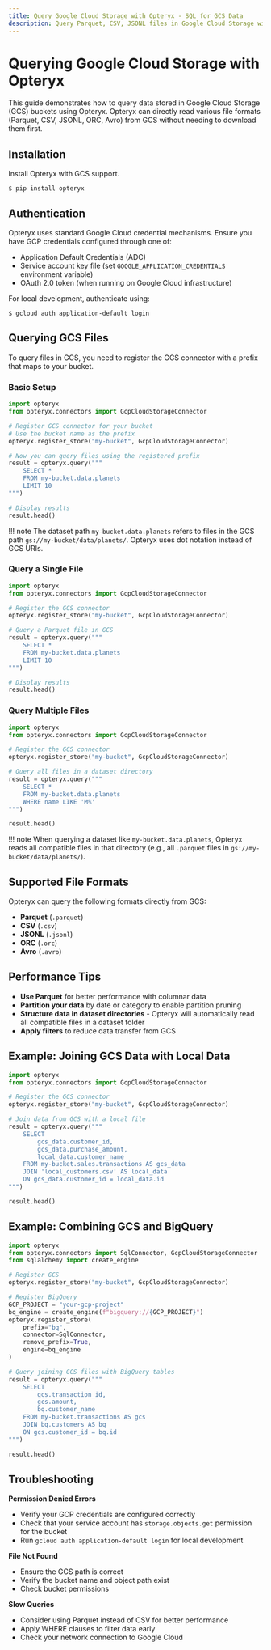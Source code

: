 ```yaml
---
title: Query Google Cloud Storage with Opteryx - SQL for GCS Data
description: Query Parquet, CSV, JSONL files in Google Cloud Storage with Opteryx SQL engine. Run federated queries across GCS, BigQuery, and other sources.
---
```


# Querying Google Cloud Storage with Opteryx

This guide demonstrates how to query data stored in Google Cloud Storage (GCS) buckets using Opteryx. Opteryx can directly read various file formats (Parquet, CSV, JSONL, ORC, Avro) from GCS without needing to download them first.

## Installation

Install Opteryx with GCS support.

~~~console
$ pip install opteryx
~~~

## Authentication

Opteryx uses standard Google Cloud credential mechanisms. Ensure you have GCP credentials configured through one of:

- Application Default Credentials (ADC)
- Service account key file (set `GOOGLE_APPLICATION_CREDENTIALS` environment variable)
- OAuth 2.0 token (when running on Google Cloud infrastructure)

For local development, authenticate using:

~~~console
$ gcloud auth application-default login
~~~

## Querying GCS Files

To query files in GCS, you need to register the GCS connector with a prefix that maps to your bucket.

### Basic Setup

~~~python
import opteryx
from opteryx.connectors import GcpCloudStorageConnector

# Register GCS connector for your bucket
# Use the bucket name as the prefix
opteryx.register_store("my-bucket", GcpCloudStorageConnector)

# Now you can query files using the registered prefix
result = opteryx.query("""
    SELECT * 
    FROM my-bucket.data.planets
    LIMIT 10
""")

# Display results
result.head()
~~~

!!! note
    The dataset path `my-bucket.data.planets` refers to files in the GCS path `gs://my-bucket/data/planets/`. Opteryx uses dot notation instead of GCS URIs.

### Query a Single File

~~~python
import opteryx
from opteryx.connectors import GcpCloudStorageConnector

# Register the GCS connector
opteryx.register_store("my-bucket", GcpCloudStorageConnector)

# Query a Parquet file in GCS
result = opteryx.query("""
    SELECT * 
    FROM my-bucket.data.planets
    LIMIT 10
""")

# Display results
result.head()
~~~

### Query Multiple Files

~~~python
import opteryx
from opteryx.connectors import GcpCloudStorageConnector

# Register the GCS connector
opteryx.register_store("my-bucket", GcpCloudStorageConnector)

# Query all files in a dataset directory
result = opteryx.query("""
    SELECT * 
    FROM my-bucket.data.planets
    WHERE name LIKE 'M%'
""")

result.head()
~~~

!!! note
    When querying a dataset like `my-bucket.data.planets`, Opteryx reads all compatible files in that directory (e.g., all `.parquet` files in `gs://my-bucket/data/planets/`).

## Supported File Formats

Opteryx can query the following formats directly from GCS:

- **Parquet** (`.parquet`)
- **CSV** (`.csv`)
- **JSONL** (`.jsonl`)
- **ORC** (`.orc`)
- **Avro** (`.avro`)

## Performance Tips

- **Use Parquet** for better performance with columnar data
- **Partition your data** by date or category to enable partition pruning
- **Structure data in dataset directories** - Opteryx will automatically read all compatible files in a dataset folder
- **Apply filters** to reduce data transfer from GCS

## Example: Joining GCS Data with Local Data

~~~python
import opteryx
from opteryx.connectors import GcpCloudStorageConnector

# Register the GCS connector
opteryx.register_store("my-bucket", GcpCloudStorageConnector)

# Join data from GCS with a local file
result = opteryx.query("""
    SELECT 
        gcs_data.customer_id,
        gcs_data.purchase_amount,
        local_data.customer_name
    FROM my-bucket.sales.transactions AS gcs_data
    JOIN 'local_customers.csv' AS local_data
    ON gcs_data.customer_id = local_data.id
""")

result.head()
~~~

## Example: Combining GCS and BigQuery

~~~python
import opteryx
from opteryx.connectors import SqlConnector, GcpCloudStorageConnector
from sqlalchemy import create_engine

# Register GCS
opteryx.register_store("my-bucket", GcpCloudStorageConnector)

# Register BigQuery
GCP_PROJECT = "your-gcp-project"
bq_engine = create_engine(f"bigquery://{GCP_PROJECT}")
opteryx.register_store(
    prefix="bq",
    connector=SqlConnector,
    remove_prefix=True,
    engine=bq_engine
)

# Query joining GCS files with BigQuery tables
result = opteryx.query("""
    SELECT 
        gcs.transaction_id,
        gcs.amount,
        bq.customer_name
    FROM my-bucket.transactions AS gcs
    JOIN bq.customers AS bq
    ON gcs.customer_id = bq.id
""")

result.head()
~~~

## Troubleshooting

**Permission Denied Errors**
- Verify your GCP credentials are configured correctly
- Check that your service account has `storage.objects.get` permission for the bucket
- Run `gcloud auth application-default login` for local development

**File Not Found**
- Ensure the GCS path is correct
- Verify the bucket name and object path exist
- Check bucket permissions

**Slow Queries**
- Consider using Parquet instead of CSV for better performance
- Apply WHERE clauses to filter data early
- Check your network connection to Google Cloud
